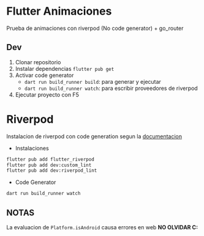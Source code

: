 # Flutter Animaciones

Prueba de animaciones con riverpod (No code generator) + go_router

## Dev

1. Clonar repositorio
2. Instalar dependencias `flutter pub get`
3. Activar code generator
   - `dart run build_runner build`: para generar y ejecutar
   - `dart run build_runner watch`: para escribir proveedores de riverpod
4. Ejecutar proyecto con F5

# Riverpod

Instalacion de riverpod con code generation segun la [documentacion](https://riverpod.dev/docs/introduction/getting_started)

- Instalaciones

```bash
flutter pub add flutter_riverpod
flutter pub add dev:custom_lint
flutter pub add dev:riverpod_lint
```

- Code Generator

```bash
dart run build_runner watch
```

## NOTAS

La evaluacion de `Platform.isAndroid` causa errores en web **NO OLVIDAR C:**
